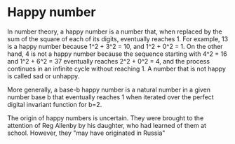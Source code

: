 # Happy number
In number theory, a happy number is a number that, when replaced by the sum of the square of each of its digits, eventually reaches 1. For example, 13 is a happy number because 1^2 + 3^2 = 10, and 1^2 + 0^2 = 1. On the other hand, 4 is not a happy number because the sequence starting with 4^2 = 16 and 1^2 + 6^2 = 37 eventually reaches 2^2 + 0^2 = 4, and the process continues in an infinite cycle without reaching 1. A number that is not happy is called sad or unhappy.

More generally, a base-b happy number is a natural number in a given number base b that eventually reaches 1 when iterated over the perfect digital invariant function for b=2.

The origin of happy numbers is uncertain. They were brought to the attention of Reg Allenby by his daughter, who had learned of them at school. However, they "may have originated in Russia"

